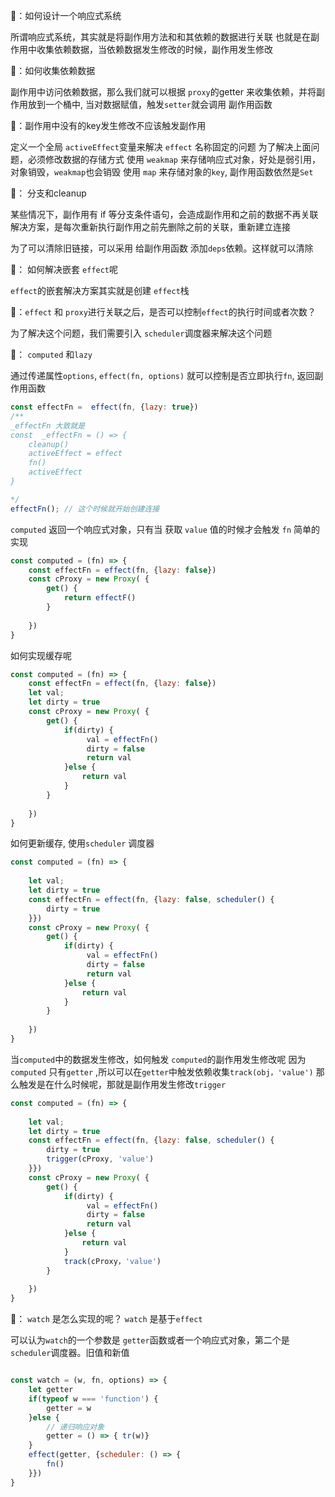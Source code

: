 
🤔：如何设计一个响应式系统

所谓响应式系统，其实就是将副作用方法和和其依赖的数据进行关联
也就是在副作用中收集依赖数据，当依赖数据发生修改的时候，副作用发生修改

🤔：如何收集依赖数据

副作用中访问依赖数据，那么我们就可以根据 `proxy`的getter 来收集依赖，并将副作用放到一个桶中, 当对数据赋值，触发`setter`就会调用 副作用函数

🤔：副作用中没有的key发生修改不应该触发副作用

定义一个全局 `activeEffect`变量来解决 `effect` 名称固定的问题 
为了解决上面问题，必须修改数据的存储方式
使用 `weakmap` 来存储响应式对象，好处是弱引用，对象销毁，`weakmap`也会销毁
使用 `map` 来存储对象的`key`, 副作用函数依然是`Set`

🤔： 分支和cleanup

某些情况下，副作用有 if 等分支条件语句，会造成副作用和之前的数据不再关联
解决方案，是每次重新执行副作用之前先删除之前的关联，重新建立连接

为了可以清除旧链接，可以采用 给副作用函数 添加`deps`依赖。这样就可以清除

🤔： 如何解决嵌套 `effect`呢

`effect`的嵌套解决方案其实就是创建 `effect`栈

🤔：`effect` 和 `proxy`进行关联之后，是否可以控制`effect`的执行时间或者次数？

为了解决这个问题，我们需要引入 `scheduler`调度器来解决这个问题

🤔： `computed` 和`lazy` 

通过传递属性`options`, `effect(fn, options)` 就可以控制是否立即执行`fn`, 返回副作用函数

```js
const effectFn =  effect(fn, {lazy: true})
/**
_effectFn 大致就是
const  _effectFn = () => {
	cleanup()
	activeEffect = effect
	fn()
	activeEffect
} 

*/
effectFn(); // 这个时候就开始创建连接
```

`computed` 返回一个响应式对象，只有当 获取 `value` 值的时候才会触发 `fn`
简单的实现
```js
const computed = (fn) => {
	const effectFn = effect(fn, {lazy: false})
	const cProxy = new Proxy( {
		get() {
			return effectF()
		}
		
	})
}
```

如何实现缓存呢

```js
const computed = (fn) => {
	const effectFn = effect(fn, {lazy: false})
	let val;
	let dirty = true
	const cProxy = new Proxy( {
		get() {
			if(dirty) {
				 val = effectFn()
				 dirty = false
				 return val
			}else {
				return val
			}
		}
		
	})
}
```

如何更新缓存, 使用`scheduler` 调度器

```js
const computed = (fn) => {
	
	let val;
	let dirty = true
	const effectFn = effect(fn, {lazy: false, scheduler() {
		dirty = true
	}})
	const cProxy = new Proxy( {
		get() {
			if(dirty) {
				 val = effectFn()
				 dirty = false
				 return val
			}else {
				return val
			}
		}
		
	})
}
```

当`computed`中的数据发生修改，如何触发 `computed`的副作用发生修改呢
因为`computed` 只有`getter` ,所以可以在`getter`中触发依赖收集`track(obj，'value')`
那么触发是在什么时候呢，那就是副作用发生修改`trigger`

```js
const computed = (fn) => {
	
	let val;
	let dirty = true
	const effectFn = effect(fn, {lazy: false, scheduler() {
		dirty = true
		trigger(cProxy, 'value')
	}})
	const cProxy = new Proxy( {
		get() {
			if(dirty) {
				 val = effectFn()
				 dirty = false
				 return val
			}else {
				return val
			}
			track(cProxy，'value')
		}
		
	})
}
```

🤔： `watch` 是怎么实现的呢？ `watch` 是基于`effect`

可以认为`watch`的一个参数是 `getter`函数或者一个响应式对象，第二个是 `scheduler`调度器。旧值和新值
```js

const watch = (w, fn, options) => {
	let getter
	if(typeof w === 'function') {
		getter = w
	}else {
		// 递归响应对象
		getter = () => { tr(w)}
	}
	effect(getter, {scheduler: () => {
		fn()
	}})
}

```